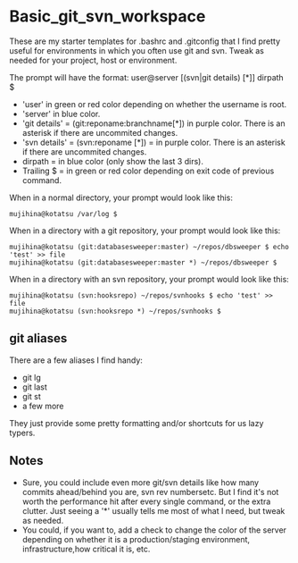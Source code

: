 # Basic_git_svn_workspace

These are my starter templates for .bashrc and .gitconfig that I find pretty useful for environments in which you often use git and svn.
Tweak as needed for your project, host or environment.

The prompt will have the format:
user@server [(svn|git details) [*]] dirpath $

- 'user' in green or red color depending on whether the username is root.
- 'server' in blue color.
- 'git details' = (git:reponame:branchname[*]) in purple color. There is an asterisk if there are uncommited changes.
- 'svn details' = (svn:reponame [*]) = in purple color. There is an asterisk if there are uncommited changes.
- dirpath = in blue color (only show the last 3 dirs).
- Trailing $ = in green or red color depending on exit code of previous command. 




When in a normal directory, your prompt would look like this:

```
mujihina@kotatsu /var/log $
```


When in a directory with a git repository, your prompt would look like this:
```
mujihina@kotatsu (git:databasesweeper:master) ~/repos/dbsweeper $ echo 'test' >> file
mujihina@kotatsu (git:databasesweeper:master *) ~/repos/dbsweeper $
```


When in a directory with an svn repository, your prompt would look like this:
```
mujihina@kotatsu (svn:hooksrepo) ~/repos/svnhooks $ echo 'test' >> file
mujihina@kotatsu (svn:hooksrepo *) ~/repos/svnhooks $
```

## git aliases
There are a few aliases I find handy:
- git lg
- git last
- git st
- a few more

They just provide some pretty formatting and/or shortcuts for us lazy typers.

## Notes
- Sure, you could include even more git/svn details like how many commits ahead/behind you are, svn rev numbersetc. But I find it's not worth the performance hit after every single command, or the extra clutter. Just seeing a '*' usually tells me most of what I need, but tweak as needed.
- You could, if you want to, add a check to change the color of the server depending on whether it is a production/staging environment, infrastructure,how critical it is, etc.
